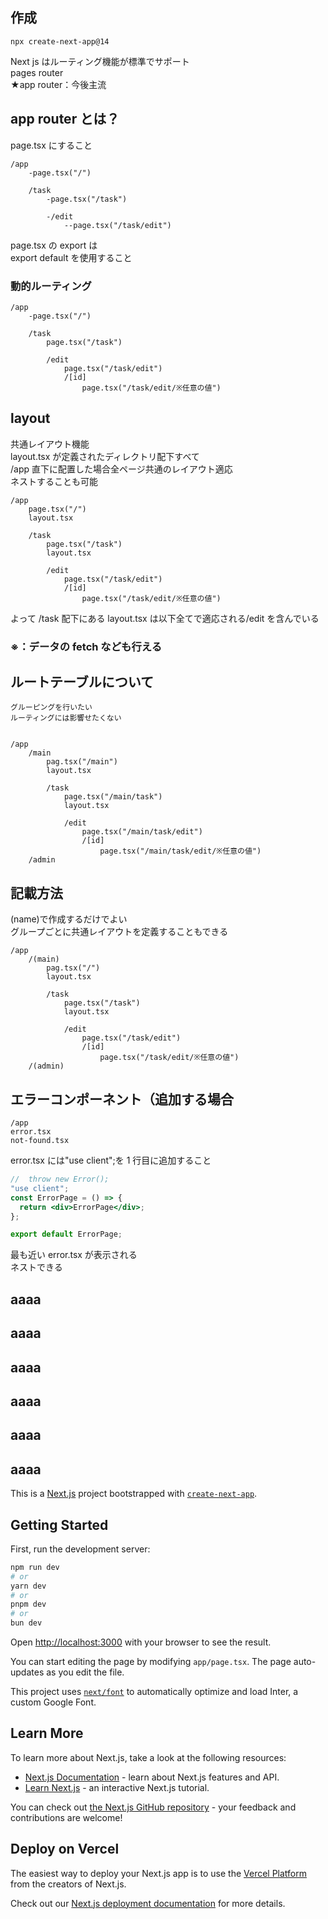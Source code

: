 ## 作成

```
npx create-next-app@14
```

Next js はルーティング機能が標準でサポート<br>
pages router<br>
★app router：今後主流<br>

## app router とは？

page.tsx にすること<br>

    /app
        -page.tsx("/")

        /task
            -page.tsx("/task")

            -/edit
                --page.tsx("/task/edit")

page.tsx の export は <br>
export default を使用すること<br>

### 動的ルーティング

    /app
        -page.tsx("/")

        /task
            page.tsx("/task")

            /edit
                page.tsx("/task/edit")
                /[id]
                    page.tsx("/task/edit/※任意の値")

## layout

共通レイアウト機能<br>
layout.tsx が定義されたディレクトリ配下すべて<br>
/app 直下に配置した場合全ページ共通のレイアウト適応<br>
ネストすることも可能

    /app
        page.tsx("/")
        layout.tsx

        /task
            page.tsx("/task")
            layout.tsx

            /edit
                page.tsx("/task/edit")
                /[id]
                    page.tsx("/task/edit/※任意の値")

よって /task 配下にある layout.tsx は以下全てで適応される/edit を含んでいる

### ※：データの fetch なども行える

## ルートテーブルについて

    グルーピングを行いたい
    ルーティングには影響せたくない


    /app
        /main
            pag.tsx("/main")
            layout.tsx

            /task
                page.tsx("/main/task")
                layout.tsx

                /edit
                    page.tsx("/main/task/edit")
                    /[id]
                        page.tsx("/main/task/edit/※任意の値")
        /admin

## 記載方法

(name)で作成するだけでよい<br>
グループごとに共通レイアウトを定義することもできる

    /app
        /(main)
            pag.tsx("/")
            layout.tsx

            /task
                page.tsx("/task")
                layout.tsx

                /edit
                    page.tsx("/task/edit")
                    /[id]
                        page.tsx("/task/edit/※任意の値")
        /(admin)

## エラーコンポーネント（追加する場合

    /app
    error.tsx
    not-found.tsx

error.tsx には"use client";を 1 行目に追加すること

```jsx
//  throw new Error();
"use client";
const ErrorPage = () => {
  return <div>ErrorPage</div>;
};

export default ErrorPage;
```

最も近い error.tsx が表示される<br>
ネストできる<br>

## aaaa

## aaaa

## aaaa

## aaaa

## aaaa

## aaaa

This is a [Next.js](https://nextjs.org/) project bootstrapped with [`create-next-app`](https://github.com/vercel/next.js/tree/canary/packages/create-next-app).

## Getting Started

First, run the development server:

```bash
npm run dev
# or
yarn dev
# or
pnpm dev
# or
bun dev
```

Open [http://localhost:3000](http://localhost:3000) with your browser to see the result.

You can start editing the page by modifying `app/page.tsx`. The page auto-updates as you edit the file.

This project uses [`next/font`](https://nextjs.org/docs/basic-features/font-optimization) to automatically optimize and load Inter, a custom Google Font.

## Learn More

To learn more about Next.js, take a look at the following resources:

- [Next.js Documentation](https://nextjs.org/docs) - learn about Next.js features and API.
- [Learn Next.js](https://nextjs.org/learn) - an interactive Next.js tutorial.

You can check out [the Next.js GitHub repository](https://github.com/vercel/next.js/) - your feedback and contributions are welcome!

## Deploy on Vercel

The easiest way to deploy your Next.js app is to use the [Vercel Platform](https://vercel.com/new?utm_medium=default-template&filter=next.js&utm_source=create-next-app&utm_campaign=create-next-app-readme) from the creators of Next.js.

Check out our [Next.js deployment documentation](https://nextjs.org/docs/deployment) for more details.
